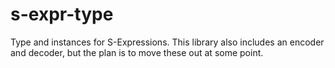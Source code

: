 # s-expr-type

Type and instances for S-Expressions. This library also includes an encoder
and decoder, but the plan is to move these out at some point.
